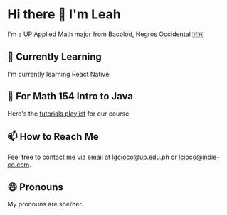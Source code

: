 
</head>
<body>

  <h1>Hi there <span class="emoji">👋</span> I'm Leah</h1>
  <p>
    I'm a UP Applied Math major from Bacolod, Negros Occidental <span class="emoji">🇵🇭</span>
  </p>

  <h2>🤔 Currently Learning</h2>
  <p>
    I'm currently learning React Native.
  </p>

  <h2>💬 For Math 154 Intro to Java </h2>
  <p>
    Here's the <a href="https://youtube.com/playlist?list=PL1LCgbfQ4xJMlnHyKrIULASOfzcTMA5mT&si=3qu7h-pKP67a34H_" target="_blank">tutorials playlist</a> for our course.
  </p>

  <h2>📫 How to Reach Me</h2>
  <p>
    Feel free to contact me via email at <a href="mailto:lgcioco@up.edu.ph">lgcioco@up.edu.ph</a> or <a href="mailto:lcioco@indie-co.com">lcioco@indie-co.com</a>.
  </p>

  <h2>😄 Pronouns</h2>
  <p>
    My pronouns are she/her.
  </p>

<!-- Oscillating Blue Wave -->
<div class="wave-container">
  <div class="wave"></div>
  <div class="wave"></div>
  <div class="wave"></div>
  <div class="wave"></div>
  <div class="wave"></div>
  <div class="wave"></div>
</div>

</body>
</html>
